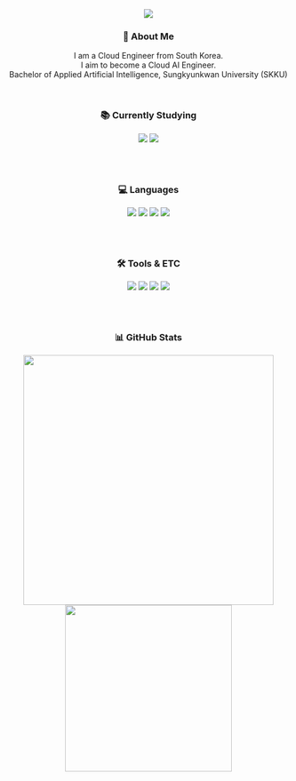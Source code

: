 <div align="center">
  
  <!-- Header -->
  <img src="https://capsule-render.vercel.app/api?type=waving&color=gradient&height=200&section=header&text=Welcome%20Jinacker%20🚀&fontSize=40"/>
  
  <br/>
  
  <!-- About Me -->
  <h3>👋 About Me</h3>
  <p>I am a Cloud Engineer from South Korea.<br/>
  I aim to become a Cloud AI Engineer.<br/>
  Bachelor of Applied Artificial Intelligence, Sungkyunkwan University (SKKU)</p>
  
  <br/>

  <!-- Studying -->
  <h3>📚 Currently Studying</h3>
  <img src="https://img.shields.io/badge/React-61DAFB?style=flat-square&logo=React&logoColor=white"/>
  <img src="https://img.shields.io/badge/Django-092E20?style=flat-square&logo=Django&logoColor=white"/>
  
  <br/><br/>

  <!-- Languages -->
  <h3>💻 Languages</h3>
  <img src="https://img.shields.io/badge/Python-3776AB?style=flat-square&logo=Python&logoColor=white"/>
  <img src="https://img.shields.io/badge/JavaScript-F7DF1E?style=flat-square&logo=JavaScript&logoColor=white"/>
  <img src="https://img.shields.io/badge/HTML5-E34F26?style=flat-square&logo=HTML5&logoColor=white"/>
  <img src="https://img.shields.io/badge/CSS3-1572B6?style=flat-square&logo=CSS3&logoColor=white"/>

  <br/><br/>

  <!-- Tools & ETC -->
  <h3>🛠️ Tools & ETC</h3>
  <img src="https://img.shields.io/badge/MySQL-4479A1?style=flat-square&logo=MySQL&logoColor=white"/>
  <img src="https://img.shields.io/badge/SQLite-003B57?style=flat-square&logo=SQLite&logoColor=white"/>
  <img src="https://img.shields.io/badge/QGIS-589632?style=flat-square&logo=QGIS&logoColor=white"/>
  <img src="https://img.shields.io/badge/ArcGIS-005E95?style=flat-square&logoColor=white"/>

  <br/><br/>

  <!-- GitHub Stats -->
  <h3>📊 GitHub Stats</h3>
  <img src="https://github-readme-stats.vercel.app/api?username=Jinacker&show_icons=true&theme=default" width="450"/>
  <img src="https://github-readme-stats.vercel.app/api/top-langs/?username=Jinacker&layout=pie&theme=default" width="300"/>

</div>
